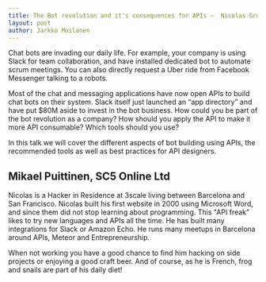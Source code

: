```yaml
---
title: The Bot revolution and it's consequences for APIs –  Nicolas Grenié
layout: post
author: Jarkko Moilanen
---
```


Chat bots are invading our daily life. For example, your company is using Slack for team collaboration, and have installed dedicated bot to automate scrum meetings. You can also directly request a Uber ride from Facebook Messenger talking to a robots.

Most of the chat and messaging applications have now open APIs to build chat bots on their system. Slack itself just launched an “app directory” and have put $80M aside to invest in the bot business.
How could you be part of the bot revolution as a company? How should you apply the API to make it more API consumable? Which tools should you use?

In this talk we will cover the different aspects of bot building using APIs, the recommended tools as well as best practices for API designers.

## Mikael Puittinen, SC5 Online Ltd

Nicolas is a Hacker in Residence at 3scale living between Barcelona and San Francisco. Nicolas built his first website in 2000 using Microsoft Word, and since them did not stop learning about programming. This "API freak" likes to try new languages and APIs all the time. He has built many integrations for Slack or Amazon Echo.
He runs many meetups in Barcelona around APIs, Meteor and Entrepreneurship.

When not working you have a good chance to find him hacking on side projects or enjoying a good craft beer. And of course, as he is French, frog and snails are part of his daily diet!
